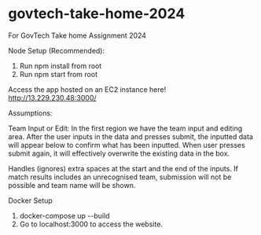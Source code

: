 # govtech-take-home-2024
For GovTech Take home Assignment 2024



Node Setup (Recommended):
1. Run npm install from root
2. Run npm start from root

Access the app hosted on an EC2 instance here!
http://13.229.230.48:3000/

Assumptions:

Team Input or Edit:
In the first region we have the team input and editing area.
After the user inputs in the data and presses submit, the inputted data will appear below to confirm what has been inputted.
When user presses submit again, it will effectively overwrite the existing data in the box. 

Handles (ignores) extra spaces at the start and the end of the inputs.
If match results includes an unrecognised team, submission will not be possible and team name will be shown.


Docker Setup
1. docker-compose up --build
2. Go to localhost:3000 to access the website.